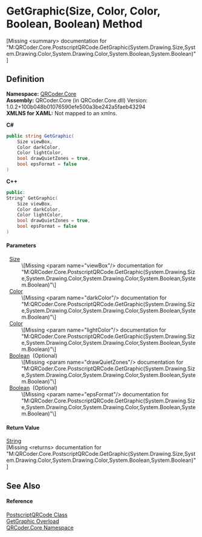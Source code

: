 # GetGraphic(Size, Color, Color, Boolean, Boolean) Method


\[Missing &lt;summary&gt; documentation for "M:QRCoder.Core.PostscriptQRCode.GetGraphic(System.Drawing.Size,System.Drawing.Color,System.Drawing.Color,System.Boolean,System.Boolean)"\]



## Definition
**Namespace:** <a href="N_QRCoder_Core.md">QRCoder.Core</a>  
**Assembly:** QRCoder.Core (in QRCoder.Core.dll) Version: 1.0.2+100b048b01076590efe500a3be242a5faeb43294  
**XMLNS for XAML:** Not mapped to an xmlns.

**C#**
``` C#
public string GetGraphic(
	Size viewBox,
	Color darkColor,
	Color lightColor,
	bool drawQuietZones = true,
	bool epsFormat = false
)
```
**C++**
``` C++
public:
String^ GetGraphic(
	Size viewBox, 
	Color darkColor, 
	Color lightColor, 
	bool drawQuietZones = true, 
	bool epsFormat = false
)
```



#### Parameters
<dl><dt>  <a href="https://learn.microsoft.com/dotnet/api/system.drawing.size" target="_blank" rel="noopener noreferrer">Size</a></dt><dd>\[Missing &lt;param name="viewBox"/&gt; documentation for "M:QRCoder.Core.PostscriptQRCode.GetGraphic(System.Drawing.Size,System.Drawing.Color,System.Drawing.Color,System.Boolean,System.Boolean)"\]</dd><dt>  <a href="https://learn.microsoft.com/dotnet/api/system.drawing.color" target="_blank" rel="noopener noreferrer">Color</a></dt><dd>\[Missing &lt;param name="darkColor"/&gt; documentation for "M:QRCoder.Core.PostscriptQRCode.GetGraphic(System.Drawing.Size,System.Drawing.Color,System.Drawing.Color,System.Boolean,System.Boolean)"\]</dd><dt>  <a href="https://learn.microsoft.com/dotnet/api/system.drawing.color" target="_blank" rel="noopener noreferrer">Color</a></dt><dd>\[Missing &lt;param name="lightColor"/&gt; documentation for "M:QRCoder.Core.PostscriptQRCode.GetGraphic(System.Drawing.Size,System.Drawing.Color,System.Drawing.Color,System.Boolean,System.Boolean)"\]</dd><dt>  <a href="https://learn.microsoft.com/dotnet/api/system.boolean" target="_blank" rel="noopener noreferrer">Boolean</a>  (Optional)</dt><dd>\[Missing &lt;param name="drawQuietZones"/&gt; documentation for "M:QRCoder.Core.PostscriptQRCode.GetGraphic(System.Drawing.Size,System.Drawing.Color,System.Drawing.Color,System.Boolean,System.Boolean)"\]</dd><dt>  <a href="https://learn.microsoft.com/dotnet/api/system.boolean" target="_blank" rel="noopener noreferrer">Boolean</a>  (Optional)</dt><dd>\[Missing &lt;param name="epsFormat"/&gt; documentation for "M:QRCoder.Core.PostscriptQRCode.GetGraphic(System.Drawing.Size,System.Drawing.Color,System.Drawing.Color,System.Boolean,System.Boolean)"\]</dd></dl>

#### Return Value
<a href="https://learn.microsoft.com/dotnet/api/system.string" target="_blank" rel="noopener noreferrer">String</a>  
\[Missing &lt;returns&gt; documentation for "M:QRCoder.Core.PostscriptQRCode.GetGraphic(System.Drawing.Size,System.Drawing.Color,System.Drawing.Color,System.Boolean,System.Boolean)"\]

## See Also


#### Reference
<a href="T_QRCoder_Core_PostscriptQRCode.md">PostscriptQRCode Class</a>  
<a href="Overload_QRCoder_Core_PostscriptQRCode_GetGraphic.md">GetGraphic Overload</a>  
<a href="N_QRCoder_Core.md">QRCoder.Core Namespace</a>  
